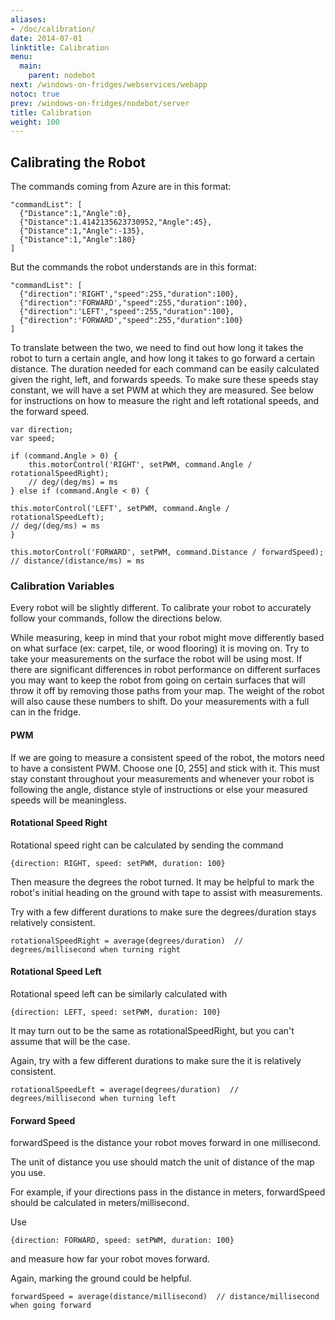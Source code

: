 ```yaml
---
aliases:
- /doc/calibration/
date: 2014-07-01
linktitle: Calibration 
menu:
  main:
    parent: nodebot 
next: /windows-on-fridges/webservices/webapp
notoc: true
prev: /windows-on-fridges/nodebot/server
title: Calibration 
weight: 100 
---
```


## Calibrating the Robot

The commands coming from Azure are in this format: 

    "commandList": [
      {"Distance":1,"Angle":0},
      {"Distance":1.4142135623730952,"Angle":45},
      {"Distance":1,"Angle":-135},
      {"Distance":1,"Angle":180}
    ]

But the commands the robot understands are in this format: 

    "commandList": [
      {"direction":'RIGHT',"speed":255,"duration":100},
      {"direction":'FORWARD',"speed":255,"duration":100},
      {"direction":'LEFT',"speed":255,"duration":100},
      {"direction":'FORWARD',"speed":255,"duration":100}
    ]
    
To translate between the two, we need to find out how long it takes the robot to turn a certain angle, and how long it takes to go forward a certain distance. The duration needed for each command can be easily calculated given the right, left, and forwards speeds. To make sure these speeds stay constant, we will have a set PWM at which they are measured. See below for instructions on how to measure the right and left rotational speeds, and the forward speed. 

    var direction; 
    var speed; 

    if (command.Angle > 0) { 
        this.motorControl('RIGHT', setPWM, command.Angle / rotationalSpeedRight); 
        // deg/(deg/ms) = ms 
    } else if (command.Angle < 0) { 

    this.motorControl('LEFT', setPWM, command.Angle / rotationalSpeedLeft);  
    // deg/(deg/ms) = ms 
    } 

    this.motorControl('FORWARD', setPWM, command.Distance / forwardSpeed);  
    // distance/(distance/ms) = ms 

### Calibration Variables

Every robot will be slightly different. To calibrate your robot to accurately follow your commands, follow the directions below. 

While measuring, keep in mind that your robot might move differently based on what surface (ex: carpet, tile, or wood flooring) it is moving on. Try to take your measurements on the surface the robot will be using most. If there are significant differences in robot performance on different surfaces you may want to keep the robot from going on certain surfaces that will throw it off by removing those paths from your map. The weight of the robot will also cause these numbers to shift. Do your measurements with a full can in the fridge.

#### PWM

If we are going to measure a consistent speed of the robot, the motors need to have a consistent PWM. Choose one [0, 255] and stick with it. This must stay constant throughout your measurements and whenever your robot is following the angle, distance style of instructions or else your measured speeds will be meaningless. 

#### Rotational Speed Right

Rotational speed right can be calculated by sending the command 

    {direction: RIGHT, speed: setPWM, duration: 100} 
    
Then measure the degrees the robot turned. It may be helpful to mark the robot's initial heading on the ground with tape to assist with measurements. 

Try with a few different durations to make sure the degrees/duration stays relatively consistent. 

    rotationalSpeedRight = average(degrees/duration)  // degrees/millisecond when turning right  

#### Rotational Speed Left

Rotational speed left can be similarly calculated with 

    {direction: LEFT, speed: setPWM, duration: 100} 

It may turn out to be the same as rotationalSpeedRight, but you can't assume that will be the case. 

Again, try with a few different durations to make sure the it is relatively consistent. 

    rotationalSpeedLeft = average(degrees/duration)  // degrees/millisecond when turning left 
    
#### Forward Speed

forwardSpeed is the distance your robot moves forward in one millisecond. 

The unit of distance you use should match the unit of distance of the map you use. 

For example, if your directions pass in the distance in meters, forwardSpeed should be calculated in meters/millisecond.  

Use 

    {direction: FORWARD, speed: setPWM, duration: 100}
    
and measure how far your robot moves forward. 

Again, marking the ground could be helpful. 

    forwardSpeed = average(distance/millisecond)  // distance/millisecond when going forward 


